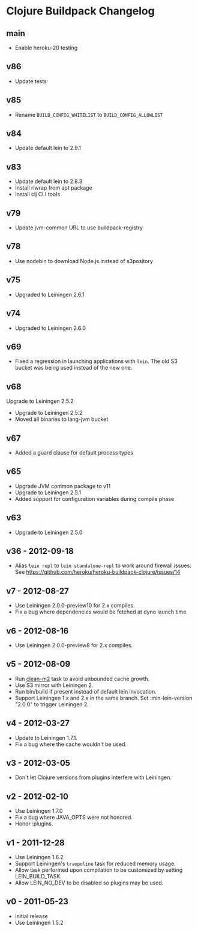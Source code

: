# Clojure Buildpack Changelog

## main

* Enable heroku-20 testing

## v86

* Update tests

## v85

* Rename `BUILD_CONFIG_WHITELIST` to `BUILD_CONFIG_ALLOWLIST`

## v84

* Update default lein to 2.9.1

## v83

* Update default lein to 2.8.3
* Install rlwrap from apt package
* Install clj CLI tools

## v79

* Update jvm-common URL to use buildpack-registry

## v78

* Use nodebin to download Node.js instead of s3pository

## v75

* Upgraded to Leiningen 2.6.1

## v74

* Upgraded to Leiningen 2.6.0

## v69

* Fixed a regression in launching applications with `lein`. The old S3 bucket was
being used instead of the new one.

## v68

Upgrade to Leiningen 2.5.2

* Upgrade to Leiningen 2.5.2
* Moved all binaries to lang-jvm bucket

## v67

* Added a guard clause for default process types

## v65

* Upgrade JVM common package to v11
* Upgrade to Leiningen 2.5.1
* Added support for configuration variables during compile phase

## v63

* Upgrade to Leiningen 2.5.0

## v36 - 2012-09-18

* Alias `lein repl` to `lein standalone-repl` to work around firewall issues.
  See https://github.com/heroku/heroku-buildpack-clojure/issues/14

## v7 - 2012-08-27

* Use Leiningen 2.0.0-preview10 for 2.x compiles.
* Fix a bug where dependencies would be fetched at dyno launch time.

## v6 - 2012-08-16

* Use Leiningen 2.0.0-preview8 for 2.x compiles.

## v5 - 2012-08-09

* Run [clean-m2](https://github.com/technomancy/lein-clean-m2) task to avoid unbounded cache growth.
* Use S3 mirror with Leiningen 2.
* Run bin/build if present instead of default lein invocation.
* Support Leiningen 1.x and 2.x in the same branch.
  Set :min-lein-version "2.0.0" to trigger Leiningen 2.

## v4 - 2012-03-27

* Update to Leiningen 1.7.1.
* Fix a bug where the cache wouldn't be used.

## v3 - 2012-03-05

* Don't let Clojure versions from plugins interfere with Leiningen.

## v2 - 2012-02-10

* Use Leiningen 1.7.0
* Fix a bug where JAVA_OPTS were not honored.
* Honor :plugins.

## v1 - 2011-12-28

* Use Leiningen 1.6.2
* Support Leiningen's `trampoline` task for reduced memory usage.
* Allow task performed upon compilation to be customized by setting LEIN_BUILD_TASK.
* Allow LEIN_NO_DEV to be disabled so plugins may be used.

## v0 - 2011-05-23

* Initial release
* Use Leiningen 1.5.2
